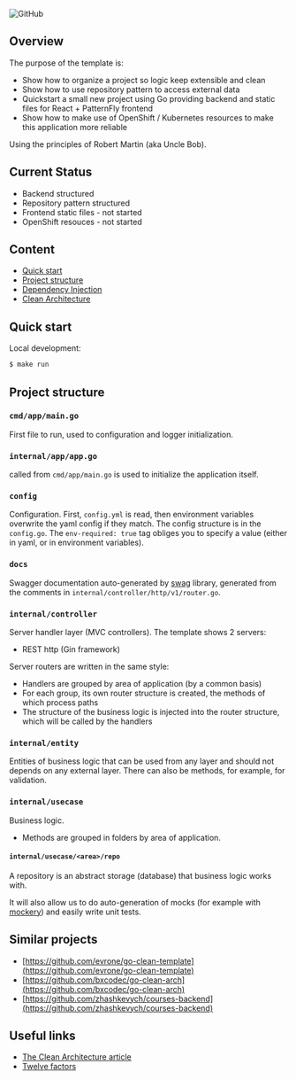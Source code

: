![GitHub](https://img.shields.io/github/license/costaconrado/services-csm?style=for-the-badge)
## Overview

The purpose of the template is:
- Show how to organize a project so logic keep extensible and clean
- Show how to use repository pattern to access external data
- Quickstart a small new project using Go providing backend and static files for React + PatternFly frontend
- Show how to make use of OpenShift / Kubernetes resources to make this application more reliable

Using the principles of Robert Martin (aka Uncle Bob).

## Current Status
- Backend structured
- Repository pattern structured
- Frontend static files - not started
- OpenShift resouces - not started

## Content
- [Quick start](#quick-start)
- [Project structure](#project-structure)
- [Dependency Injection](#dependency-injection)
- [Clean Architecture](#clean-architecture)

## Quick start
Local development:
```sh
$ make run
```

## Project structure
### `cmd/app/main.go`
First file to run, used to configuration and logger initialization.

### `internal/app/app.go`
called from `cmd/app/main.go` is used to initialize the application itself.

### `config`
Configuration. First, `config.yml` is read, then environment variables overwrite the yaml config if they match.
The config structure is in the `config.go`.
The `env-required: true` tag obliges you to specify a value (either in yaml, or in environment variables).


### `docs`
Swagger documentation auto-generated by [swag](https://github.com/swaggo/swag) library, generated from the comments in `internal/controller/http/v1/router.go`.

### `internal/controller`
Server handler layer (MVC controllers). The template shows 2 servers:
- REST http (Gin framework)

Server routers are written in the same style:
- Handlers are grouped by area of application (by a common basis)
- For each group, its own router structure is created, the methods of which process paths
- The structure of the business logic is injected into the router structure, which will be called by the handlers

### `internal/entity`
Entities of business logic that can be used from any layer and should not depends on any external layer.
There can also be methods, for example, for validation.

### `internal/usecase`
Business logic.
- Methods are grouped in folders by area of application.

#### `internal/usecase/<area>/repo`
A repository is an abstract storage (database) that business logic works with.

It will also allow us to do auto-generation of mocks (for example with [mockery](https://github.com/vektra/mockery)) and easily write unit tests.


## Similar projects
- [https://github.com/evrone/go-clean-template](https://github.com/evrone/go-clean-template)
- [https://github.com/bxcodec/go-clean-arch](https://github.com/bxcodec/go-clean-arch)
- [https://github.com/zhashkevych/courses-backend](https://github.com/zhashkevych/courses-backend)

## Useful links
- [The Clean Architecture article](https://blog.cleancoder.com/uncle-bob/2012/08/13/the-clean-architecture.html)
- [Twelve factors](https://12factor.net/)
